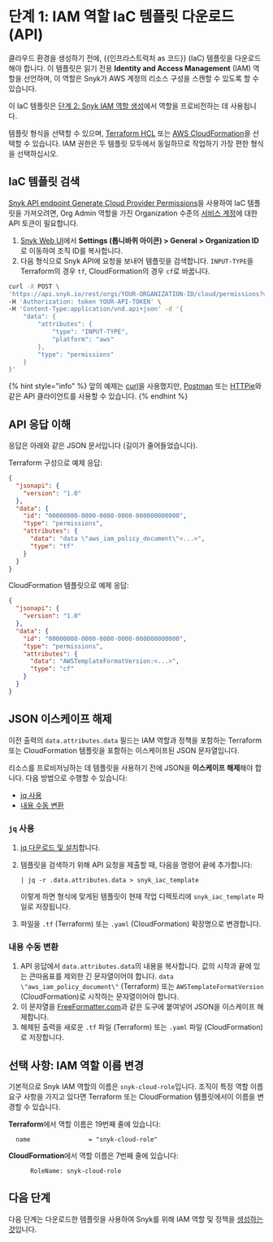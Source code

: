 # 단계 1: IAM 역할 IaC 템플릿 다운로드 (API)

클라우드 환경을 생성하기 전에, {{인프라스트럭처 as 코드}} (IaC) 템플릿을 다운로드해야 합니다. 이 템플릿은 읽기 전용 **Identity and Access Management** (IAM) 역할을 선언하며, 이 역할은 Snyk가 AWS 계정의 리소스 구성을 스캔할 수 있도록 할 수 있습니다.

이 IaC 템플릿은 [단계 2: Snyk IAM 역할 생성](../aws-integration-web-ui/step-2-create-the-snyk-iam-role.md)에서 역할을 프로비전하는 데 사용됩니다.

템플릿 형식을 선택할 수 있으며, [Terraform HCL](https://www.terraform.io/language/syntax/configuration) 또는 [AWS CloudFormation](https://docs.aws.amazon.com/AWSCloudFormation/latest/UserGuide/Welcome.html)을 선택할 수 있습니다. IAM 권한은 두 템플릿 모두에서 동일하므로 작업하기 가장 편한 형식을 선택하십시오.

## IaC 템플릿 검색

[Snyk API endpoint Generate Cloud Provider Permissions](https://apidocs.snyk.io/?version=2022-12-21%7Ebeta#post-/orgs/-org\_id-/cloud/permissions)을 사용하여 IaC 템플릿을 가져오려면, Org Admin 역할을 가진 Organization 수준의 [서비스 계정](../../../../../enterprise-setup/service-accounts/)에 대한 API 토큰이 필요합니다.

1. [Snyk Web UI](https://app.snyk.io)에서 **Settings (톱니바퀴 아이콘) > General > Organization ID**로 이동하여 조직 ID를 복사합니다.
2. 다음 형식으로 Snyk API에 요청을 보내어 템플릿을 검색합니다. `INPUT-TYPE`을 Terraform의 경우 `tf`, CloudFormation의 경우 `cf`로 바꿉니다.

```bash
curl -X POST \
'https://api.snyk.io/rest/orgs/YOUR-ORGANIZATION-ID/cloud/permissions?version=2022-12-21~beta' \
-H 'Authorization: token YOUR-API-TOKEN' \
-H 'Content-Type:application/vnd.api+json' -d '{
    "data": {
        "attributes": {
            "type": "INPUT-TYPE",
            "platform": "aws"
        },
        "type": "permissions"
    }
}'
```

{% hint style="info" %}
앞의 예제는 [curl](https://curl.se/)을 사용했지만, [Postman](https://www.postman.com/) 또는 [HTTPie](https://httpie.io/)와 같은 API 클라이언트를 사용할 수 있습니다.
{% endhint %}

## API 응답 이해

응답은 아래와 같은 JSON 문서입니다 (길이가 줄어들었습니다).

Terraform 구성으로 예제 응답:

```json
{
  "jsonapi": {
    "version": "1.0"
  },
  "data": {
    "id": "00000000-0000-0000-0000-000000000000",
    "type": "permissions",
    "attributes": {
      "data": "data \"aws_iam_policy_document\"<...>",
      "type": "tf"
    }
  }
}
```

CloudFormation 템플릿으로 예제 응답:

```json
{
  "jsonapi": {
    "version": "1.0"
  },
  "data": {
    "id": "00000000-0000-0000-0000-000000000000",
    "type": "permissions",
    "attributes": {
      "data": "AWSTemplateFormatVersion:<...>",
      "type": "cf"
    }
  }
}
```

## JSON 이스케이프 해제

이전 출력의 `data.attributes.data` 필드는 IAM 역할과 정책을 포함하는 Terraform 또는 CloudFormation 템플릿을 포함하는 이스케이프된 JSON 문자열입니다.

리소스를 프로비저닝하는 데 템플릿을 사용하기 전에 JSON을 **이스케이프 해제**해야 합니다. 다음 방법으로 수행할 수 있습니다:

* [jq 사용](step-1-download-iam-role-iac-template.md#use-jq)
* [내용 수동 변환](step-1-download-iam-role-iac-template.md#transform-the-content-manually)

### `jq` 사용

1. [jq 다운로드 및 설치](https://stedolan.github.io/jq/download/)합니다.
2. 템플릿을 검색하기 위해 API 요청을 제출할 때, 다음을 명령어 끝에 추가합니다:

    ```
    | jq -r .data.attributes.data > snyk_iac_template
    ```

    이렇게 하면 형식에 맞게된 템플릿이 현재 작업 디렉토리에 `snyk_iac_template` 파일로 저장됩니다.
3. 파일을 `.tf` (Terraform) 또는 `.yaml` (CloudFormation) 확장명으로 변경합니다.

### 내용 수동 변환

1. API 응답에서 `data.attributes.data`의 내용을 복사합니다. 값의 시작과 끝에 있는 큰따옴표를 제외한 긴 문자열이어야 합니다. `data \"aws_iam_policy_document\"` (Terraform) 또는 `AWSTemplateFormatVersion` (CloudFormation)로 시작하는 문자열이어야 합니다.
2. 이 문자열을 [FreeFormatter.com](https://www.freeformatter.com/json-escape.html)과 같은 도구에 붙여넣어 JSON을 이스케이프 해제합니다.
3. 해제된 출력을 새로운 `.tf` 파일 (Terraform) 또는 `.yaml` 파일 (CloudFormation)로 저장합니다.

## 선택 사항: IAM 역할 이름 변경

기본적으로 Snyk IAM 역할의 이름은 `snyk-cloud-role`입니다. 조직이 특정 역할 이름 요구 사항을 가지고 있다면 Terraform 또는 CloudFormation 템플릿에서이 이름을 변경할 수 있습니다.

**Terraform**에서 역할 이름은 19번째 줄에 있습니다:

```
  name                = "snyk-cloud-role"
```

**CloudFormation**에서 역할 이름은 7번째 줄에 있습니다:

```
      RoleName: snyk-cloud-role
```

## 다음 단계

다음 단계는 다운로드한 템플릿을 사용하여 Snyk를 위해 IAM 역할 및 정책을 [생성하는 것](step-2-create-the-snyk-iam-role-api.md)입니다.